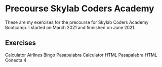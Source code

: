 # Precourse Skylab Coders Academy

These are my exercises for the precourse for Skylab Coders Academy Bootcamp. I started on March 2021 and finnished on June 2021.

## Exercises

Calculator
Airlines
Bingo
Pasapalabra
Calculator HTML
Pasapalabra HTML
Conecta 4

